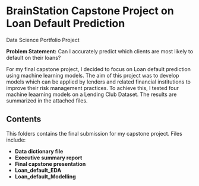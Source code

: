 # BrainStation Capstone Project on Loan Default Prediction
Data Science Portfolio Project

**Problem Statement:**
Can I accurately predict which clients are most likely to default on their loans?

For my final capstone project, I decided to focus on Loan default prediction using machine learning models. The aim of this project was to develop models which can be applied by lenders and related financial institutions to improve their risk management practices. To achieve this, I tested four machine leaarning models on a Lending Club Dataset. The results are summarized in the attached files.

## Contents

This folders contains the final submission for my capstone project. Files include:
- **Data dictionary file**
- **Executive summary report**
- **Final capstone presentation**
- **Loan_default_EDA**
- **Loan_default_Modelling**

